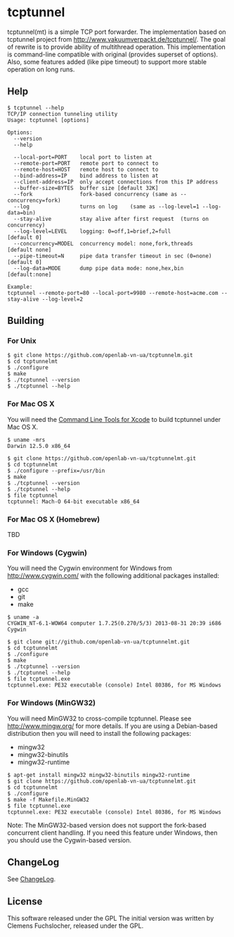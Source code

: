 # tcptunnel

tcptunnel(mt) is a simple TCP port forwarder.
The implementation based on tcptunnel project from http://www.vakuumverpackt.de/tcptunnel/.
The goal of rewrite is to provide ability of multithread operation.
This implementation is command-line compatible with original (provides superset of options).
Also, some features added  (like pipe timeout) to support more stable operation on long runs.

## Help

```
$ tcptunnel --help
TCP/IP connection tunneling utility
Usage: tcptunnel [options]

Options:
  --version
  --help

  --local-port=PORT    local port to listen at
  --remote-port=PORT   remote port to connect to
  --remote-host=HOST   remote host to connect to
  --bind-address=IP    bind address to listen at
  --client-address=IP  only accept connections from this IP address
  --buffer-size=BYTES  buffer size [default 32K]
  --fork               fork-based concurrency (same as --concurrency=fork)
  --log                turns on log    (same as --log-level=1 --log-data=bin)
  --stay-alive         stay alive after first request  (turns on concurrency)
  --log-level=LEVEL    logging: 0=off,1=brief,2=full              [default 0]
  --concurrency=MODEL  concurrency model: none,fork,threads    [default none]
  --pipe-timeout=N     pipe data transfer timeout in sec (0=none) [default 0]
  --log-data=MODE      dump pipe data mode: none,hex,bin       [default:none]

Example:
tcptunnel --remote-port=80 --local-port=9980 --remote-host=acme.com --stay-alive --log-level=2
```

## Building

### For Unix

```
$ git clone https://github.com/openlab-vn-ua/tcptunnelm.git
$ cd tcptunnelmt
$ ./configure
$ make
$ ./tcptunnel --version
$ ./tcptunnel --help
```

### For Mac OS X

You will need the [Command Line Tools for Xcode](https://developer.apple.com/xcode/) to build tcptunnel under Mac OS X.

```
$ uname -mrs
Darwin 12.5.0 x86_64

$ git clone https://github.com/openlab-vn-ua/tcptunnelmt.git
$ cd tcptunnelmt
$ ./configure --prefix=/usr/bin
$ make
$ ./tcptunnel --version
$ ./tcptunnel --help
$ file tcptunnel
tcptunnel: Mach-O 64-bit executable x86_64
```

### For Mac OS X (Homebrew)

TBD

### For Windows (Cygwin)

You will need the Cygwin environment for Windows from http://www.cygwin.com/ with the following additional packages installed:

* gcc
* git
* make

```
$ uname -a
CYGWIN_NT-6.1-WOW64 computer 1.7.25(0.270/5/3) 2013-08-31 20:39 i686 Cygwin

$ git clone git://github.com/openlab-vn-ua/tcptunnelmt.git
$ cd tcptunnelmt
$ ./configure
$ make
$ ./tcptunnel --version
$ ./tcptunnel --help
$ file tcptunnel.exe
tcptunnel.exe: PE32 executable (console) Intel 80386, for MS Windows
```

### For Windows (MinGW32)

You will need MinGW32 to cross-compile tcptunnel. 
Please see http://www.mingw.org/ for more details. 
If you are using a Debian-based distribution then you will need to install the following packages:

* mingw32
* mingw32-binutils
* mingw32-runtime

```
$ apt-get install mingw32 mingw32-binutils mingw32-runtime
$ git clone https://github.com/openlab-vn-ua/tcptunnelmt.git
$ cd tcptunnelmt
$ ./configure
$ make -f Makefile.MinGW32
$ file tcptunnel.exe
tcptunnel.exe: PE32 executable (console) Intel 80386, for MS Windows
```

Note:
The MinGW32-based version does not support the fork-based concurrent client handling.
If you need this feature under Windows, then you should use the Cygwin-based version.

## ChangeLog

See [ChangeLog](https://raw.github.com/openlab-vn-ua/tcptunnelmt/master/ChangeLog).

## License

This software released under the GPL
The initial version was written by Clemens Fuchslocher, released under the GPL.
